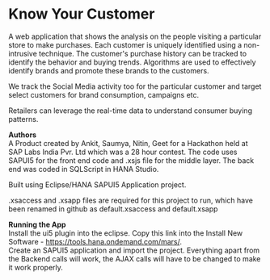 Know Your Customer
==================

A web application that shows the analysis on the people visiting a particular store to make purchases. Each customer is uniquely identified using a non-intrusive technique. The customer's purchase history can be tracked to identify the behavior and buying trends. Algorithms are used to effectively identify brands and promote these brands to the customers. 

We track the Social Media activity too for the particular customer and target select customers for brand consumption, campaigns etc.

Retailers can leverage the real-time data to understand consumer buying patterns.

__**Authors**__  
A Product created by Ankit, Saumya, Nitin, Geet for a Hackathon held at SAP Labs India Pvr. Ltd which was a 28 hour contest. The code uses SAPUI5 for the front end code and .xsjs file for the middle layer. The back end was coded in SQLScript in HANA Studio.  

Built using Eclipse/HANA SAPUI5 Application project.  

.xsaccess and .xsapp files are required for this project to run, which have been renamed in github as default.xsaccess and default.xsapp

__**Running the App**__  
Install the ui5 plugin into the eclipse. Copy this link into the Install New Software - https://tools.hana.ondemand.com/mars/.  
Create an SAPUI5 application and import the project. Everything apart from the Backend calls will work, the AJAX calls will have to be changed to make it work properly.
